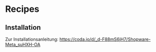 # Recipes

## Installation

Zur Installationsanleitung: https://coda.io/d/_d-F88mS6jH7/Shopware-Meta_suHXH-OA
